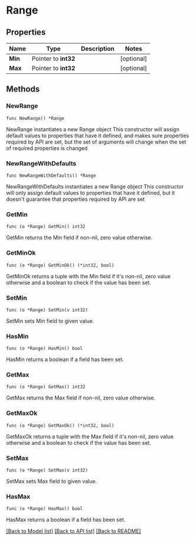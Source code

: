 # Range

## Properties

Name | Type | Description | Notes
------------ | ------------- | ------------- | -------------
**Min** | Pointer to **int32** |  | [optional] 
**Max** | Pointer to **int32** |  | [optional] 

## Methods

### NewRange

`func NewRange() *Range`

NewRange instantiates a new Range object
This constructor will assign default values to properties that have it defined,
and makes sure properties required by API are set, but the set of arguments
will change when the set of required properties is changed

### NewRangeWithDefaults

`func NewRangeWithDefaults() *Range`

NewRangeWithDefaults instantiates a new Range object
This constructor will only assign default values to properties that have it defined,
but it doesn't guarantee that properties required by API are set

### GetMin

`func (o *Range) GetMin() int32`

GetMin returns the Min field if non-nil, zero value otherwise.

### GetMinOk

`func (o *Range) GetMinOk() (*int32, bool)`

GetMinOk returns a tuple with the Min field if it's non-nil, zero value otherwise
and a boolean to check if the value has been set.

### SetMin

`func (o *Range) SetMin(v int32)`

SetMin sets Min field to given value.

### HasMin

`func (o *Range) HasMin() bool`

HasMin returns a boolean if a field has been set.

### GetMax

`func (o *Range) GetMax() int32`

GetMax returns the Max field if non-nil, zero value otherwise.

### GetMaxOk

`func (o *Range) GetMaxOk() (*int32, bool)`

GetMaxOk returns a tuple with the Max field if it's non-nil, zero value otherwise
and a boolean to check if the value has been set.

### SetMax

`func (o *Range) SetMax(v int32)`

SetMax sets Max field to given value.

### HasMax

`func (o *Range) HasMax() bool`

HasMax returns a boolean if a field has been set.


[[Back to Model list]](../README.md#documentation-for-models) [[Back to API list]](../README.md#documentation-for-api-endpoints) [[Back to README]](../README.md)



